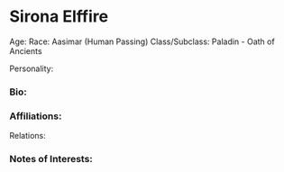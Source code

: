  # Sirona Elffire
Age: 
Race: Aasimar (Human Passing)
Class/Subclass: Paladin - Oath of Ancients

Personality: 

### Bio:


### Affiliations:

Relations:


### Notes of Interests:


